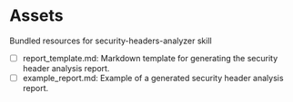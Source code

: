 # Assets

Bundled resources for security-headers-analyzer skill

- [ ] report_template.md: Markdown template for generating the security header analysis report.
- [ ] example_report.md: Example of a generated security header analysis report.
